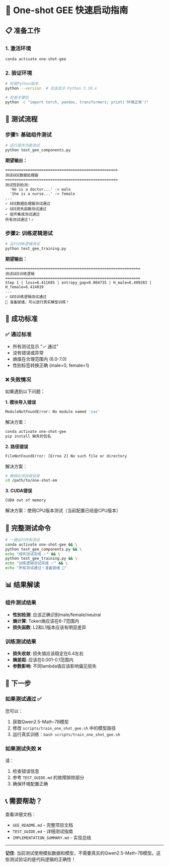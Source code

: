 # 🚀 One-shot GEE 快速启动指南

## 📋 准备工作

### 1. 激活环境
```bash
conda activate one-shot-gee
```

### 2. 验证环境
```bash
# 检查Python版本
python --version  # 应该显示 Python 3.10.x

# 检查关键包
python -c "import torch, pandas, transformers; print('环境正常')"
```

## 🧪 测试流程

### 步骤1: 基础组件测试
```bash
# 运行组件功能测试
python test_gee_components.py
```

**期望输出：**
```
==================================================
测试GEE数据处理器
==================================================
测试性别检测:
  'He is a doctor...' -> male
  'She is a nurse...' -> female
...
✓ GEE数据处理器测试通过
✓ GEE损失函数测试通过
✓ 组件集成测试通过
所有测试通过！✓
```

### 步骤2: 训练逻辑测试
```bash
# 运行训练逻辑测试
python test_gee_training.py
```

**期望输出：**
```
============================================================
测试GEE训练逻辑
============================================================
Step 1 | loss=6.411685 | entropy_gap=0.004735 | H_male=6.409283 | H_female=6.414019
...
✓ GEE训练逻辑测试通过
🎯 准备就绪，可以进行真实模型训练！
```

## 🎯 成功标准

### ✅ 通过标准
- 所有测试显示 "✓ 通过"
- 没有错误或异常
- 熵值在合理范围内 (6.0-7.0)
- 性别标签转换正确 (male=0, female=1)

### ❌ 失败情况
如果遇到以下问题：

**1. 模块导入错误**
```bash
ModuleNotFoundError: No module named 'xxx'
```
解决方案：
```bash
conda activate one-shot-gee
pip install 缺失的包名
```

**2. 路径错误**
```bash
FileNotFoundError: [Errno 2] No such file or directory
```
解决方案：
```bash
# 确保在项目根目录
cd /path/to/one-shot-em
```

**3. CUDA错误**
```bash
CUDA out of memory
```
解决方案：使用CPU版本测试（当前配置已经是CPU版本）

## 🔄 完整测试命令

```bash
# 一键运行所有测试
conda activate one-shot-gee && \
python test_gee_components.py && \
echo "组件测试完成 ✅" && \
python test_gee_training.py && \
echo "训练逻辑测试完成 ✅" && \
echo "所有测试通过！准备就绪 🎉"
```

## 📊 结果解读

### 组件测试结果
- **性别检测**: 应该正确识别male/female/neutral
- **熵计算**: Token熵应该在6-7范围内
- **损失函数**: L2和L1版本应该有明显差异

### 训练测试结果
- **损失收敛**: 损失值应该稳定在6.4左右
- **熵差距**: 应该在0.001-0.1范围内
- **参数影响**: 不同lambda值应该影响偏见损失

## 🎯 下一步

### 如果测试通过 ✅
您可以：
1. 获取Qwen2.5-Math-7B模型
2. 修改 `scripts/train_one_shot_gee.sh` 中的模型路径
3. 运行真实训练：`bash scripts/train_one_shot_gee.sh`

### 如果测试失败 ❌
请：
1. 检查错误信息
2. 参考 `TEST_GUIDE.md` 的故障排除部分
3. 确保环境配置正确

## 📞 需要帮助？

查看详细文档：
- `GEE_README.md` - 完整项目文档
- `TEST_GUIDE.md` - 详细测试指南
- `IMPLEMENTATION_SUMMARY.md` - 实现总结

---

**记住**: 当前测试使用模拟数据和模型，不需要真实的Qwen2.5-Math-7B模型。这些测试验证的是代码逻辑的正确性！ 